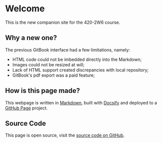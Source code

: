 # Welcome
This is the new companion site for the 420-2W6 course.

## Why a new one?
The previous GitBook interface had a few limitations, namely:
- HTML code could not be imbedded directly into the Markdown;
- Images could not be resized at will;
- Lack of HTML support created discrepancies with local repository;
- GitBook's pdf export was a paid feature;
  
## How is this page made?
This webpage is written in [Markdown](https://www.markdownguide.org/), built with [Docsify](https://docsify.js.org/) and deployed to a [GitHub Page](https://pages.github.com/) project.

## Source Code
This page is open source, visit the [source code on GitHub](https://github.com/mau-jac/2W6-UI).
